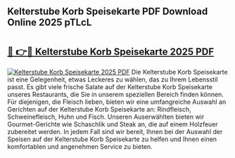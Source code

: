 ## Kelterstube Korb Speisekarte PDF Download Online 2025 pTLcL

# <h2><a href="http://gc8k3at.nevu.top/?p=Kelterstube+Korb+Speisekarte">🔗 👉🔴 Kelterstube Korb Speisekarte 2025 PDF</a></h2>

[![Kelterstube Korb Speisekarte 2025 PDF](https://i.imgur.com/dBaPXMq.png)](http://gc8k3at.nevu.top/?p=Kelterstube+Korb+Speisekarte)
Die Kelterstube Korb Speisekarte ist eine Gelegenheit, etwas Leckeres zu wählen, das zu Ihrem Lebensstil passt. Es gibt viele frische Salate auf der Kelterstube Korb Speisekarte unseres Restaurants, die Sie in unserem speziellen Bereich finden können. Für diejenigen, die Fleisch lieben, bieten wir eine umfangreiche Auswahl an Gerichten auf der Kelterstube Korb Speisekarte an: Rindfleisch, Schweinefleisch, Huhn und Fisch. Unseren Auserwählten bieten wir Gourmet-Gerichte wie Schaschlik und Steak an, die auf einem Holzfeuer zubereitet werden. In jedem Fall sind wir bereit, Ihnen bei der Auswahl der Speisen auf der Kelterstube Korb Speisekarte zu helfen und Ihnen einen komfortablen und angenehmen Service zu bieten.
